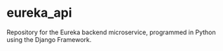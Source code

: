 # eureka_api
Repository for the Eureka backend microservice, programmed in Python using the Django Framework.
